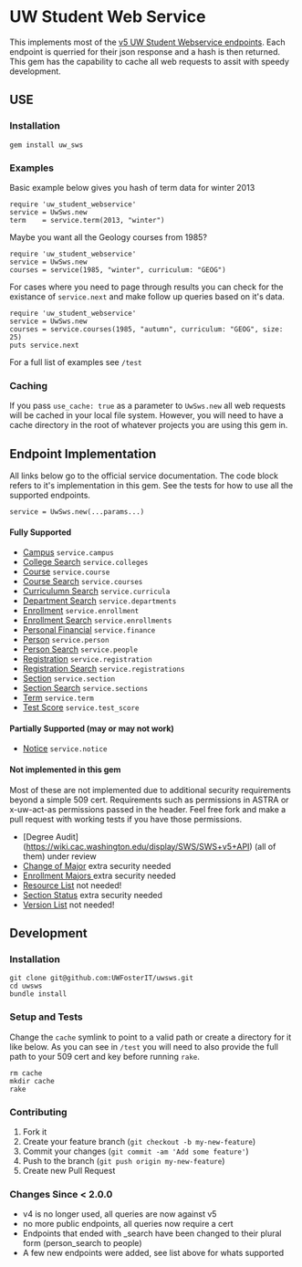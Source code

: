 # UW Student Web Service
This implements most of the [v5 UW Student Webservice
endpoints](https://wiki.cac.washington.edu/display/SWS/Student+Web+Service+Client+Home+Page).  Each endpoint is querried for their json response and a hash is then returned.  This gem has the capability to cache all web requests to assit with speedy development.

## USE

### Installation

    gem install uw_sws

### Examples
Basic example below gives you hash of term data for winter 2013

    require 'uw_student_webservice'
    service = UwSws.new
    term    = service.term(2013, "winter")

Maybe you want all the Geology courses from 1985?

    require 'uw_student_webservice'
    service = UwSws.new
    courses = service(1985, "winter", curriculum: "GEOG")

For cases where you need to page through results you can check for the existance
of ``service.next`` and make follow up queries based on it's data.

    require 'uw_student_webservice'
    service = UwSws.new
    courses = service.courses(1985, "autumn", curriculum: "GEOG", size: 25)
    puts service.next

For a full list of examples see ``/test``

### Caching

If you pass ``use_cache: true`` as a parameter to ``UwSws.new`` all web requests will be cached in your local file system. However, you will need to have a cache directory in the root of whatever projects you are using this gem in.

## Endpoint Implementation
All links below go to the official service documentation.  The code block refers to it's implementation in this gem.  See the tests for how to use all the supported endpoints.

``service = UwSws.new(...params...)``

#### Fully Supported
* [Campus](https://wiki.cac.washington.edu/display/SWS/Campus+Search+Resource+V5)  ``service.campus``
* [College Search](https://wiki.cac.washington.edu/display/SWS/College+Search+Resource+V5)  ``service.colleges``
* [Course](https://wiki.cac.washington.edu/display/SWS/Course+Resource+v5) ``service.course``
* [Course Search](https://wiki.cac.washington.edu/display/SWS/Course+Search+Resource+V5) ``service.courses``
* [Curriculumn Search](https://wiki.cac.washington.edu/display/SWS/Curriculum+Search+Resource+V5) ``service.curricula``
* [Department Search](https://wiki.cac.washington.edu/display/SWS/Department+Search+Resource+V5) ``service.departments``
* [Enrollment](https://wiki.cac.washington.edu/display/SWS/Enrollment+Resource+V5) ``service.enrollment``
* [Enrollment Search](https://wiki.cac.washington.edu/display/SWS/Enrollment+Search+Resource+V5) ``service.enrollments``
* [Personal Financial](https://wiki.cac.washington.edu/display/SWS/Personal+Financial+Resource+V5) ``service.finance``
* [Person](https://wiki.cac.washington.edu/display/SWS/Person+Resource+V5) ``service.person``
* [Person Search](https://wiki.cac.washington.edu/display/SWS/Person+Search+Resource+V5) ``service.people``
* [Registration](https://wiki.cac.washington.edu/display/SWS/Registration+Resource+V5) ``service.registration``
* [Registration Search](https://wiki.cac.washington.edu/display/SWS/Registration+Search+Resource+v5) ``service.registrations``
* [Section](https://wiki.cac.washington.edu/display/SWS/Section+Resource+V5) ``service.section``
* [Section Search](https://wiki.cac.washington.edu/display/SWS/Section+Search+Resource+v5) ``service.sections``
* [Term](https://wiki.cac.washington.edu/display/SWS/Term+Resource+V5) ``service.term``
* [Test Score](https://wiki.cac.washington.edu/display/SWS/Test+Score+Resource+V5) ``service.test_score``

#### Partially Supported (may or may not work)
* [Notice](https://wiki.cac.washington.edu/display/SWS/Notice+Resource+V5) ``service.notice``

#### Not implemented in this gem
Most of these are not implemented due to additional security requirements beyond a simple 509 cert.  Requirements such as permissions in ASTRA or x-uw-act-as permissions passed in the header.  Feel free fork and make a pull request with working tests if you have those permissions.

* [Degree Audit] (https://wiki.cac.washington.edu/display/SWS/SWS+v5+API) (all of them) under review
* [Change of Major](https://wiki.cac.washington.edu/display/SWS/Change+of+Major+Resource) extra security needed
* [Enrollment Majors ](https://wiki.cac.washington.edu/display/SWS/Enrollment+Majors) extra security needed
* [Resource List](https://wiki.cac.washington.edu/display/SWS/Resource+List+V5) not needed!
* [Section Status](https://wiki.cac.washington.edu/display/SWS/Section+Status+Resource+V5)  extra security needed
* [Version List](https://wiki.cac.washington.edu/display/SWS/Version+List+Resource+v5) not needed!


## Development

### Installation

    git clone git@github.com:UWFosterIT/uwsws.git
    cd uwsws
    bundle install

### Setup and Tests
Change the ``cache`` symlink to point to a valid path or create a directory for it like below.  As you can see in ``/test`` you will need to also provide the full path to your 509 cert and key before running ``rake``.

    rm cache
    mkdir cache
    rake

### Contributing

1. Fork it
2. Create your feature branch (`git checkout -b my-new-feature`)
3. Commit your changes (`git commit -am 'Add some feature'`)
4. Push to the branch (`git push origin my-new-feature`)
5. Create new Pull Request

### Changes Since < 2.0.0
* v4 is no longer used, all queries are now against v5
* no more public endpoints, all queries now require a cert
* Endpoints that ended with _search have been changed to their plural form (person_search to people)
* A few new endpoints were added, see list above for whats supported
